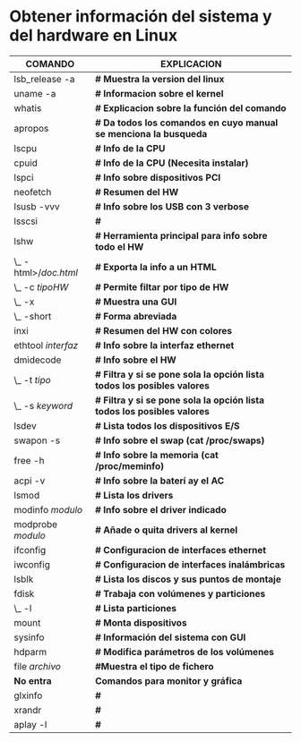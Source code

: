 # Obtener información del sistema y del hardware en Linux

| COMANDO  | EXPLICACION  |
|----------|--------------|
| lsb_release -a   | **# Muestra la version del linux**  |
| uname -a   | **# Informacion sobre el kernel**  |
| whatis   | **# Explicacion sobre la función del comando**  |
| apropos   | **# Da todos los comandos en cuyo manual se menciona la busqueda**|
| lscpu   | **# Info de la CPU**  |
| cpuid   | **# Info de la CPU (Necesita instalar)**  |
| lspci   | **# Info sobre dispositivos PCI**  |
| neofetch   | **# Resumen del HW**  |
| lsusb -vvv   | **# Info sobre los USB con 3 verbose**  |
| lsscsi   | **#**  |
| lshw   | **# Herramienta principal para info sobre todo el HW**  |
|   \\_ -html>/*doc.html* | **# Exporta la info a un HTML**  |
|   \\_ -c *tipoHW* | **# Permite filtar por tipo de HW**  |
|   \\_ -x | **# Muestra una GUI**  |
|   \\_ -short | **# Forma abreviada**  |
| inxi   | **# Resumen del HW con colores**  |
| ethtool *interfaz*   | **# Info sobre la interfaz ethernet**  |
| dmidecode   | **# Info sobre el HW**  |
|   \\_ -t *tipo* | **# Filtra y si se pone sola la opción lista todos los posibles valores**  |
|   \\_ -s *keyword* | **# Filtra y si se pone sola la opción lista todos los posibles valores**  |
| lsdev   | **# Lista todos los dispositivos E/S**  |
| swapon -s   | **# Info sobre el swap (cat /proc/swaps)**  |
| free -h   | **# Info sobre la memoria (cat /proc/meminfo)**  |
| acpi -v   | **# Info sobre la baterí ay el AC**  |
| lsmod   | **# Lista los drivers**  |
| modinfo *modulo*  | **# Info sobre el driver indicado**  |
| modprobe *modulo* | **# Añade o quita drivers al kernel**  |
| ifconfig   | **# Configuracion de interfaces ethernet**  |
| iwconfig   | **# Configuracion de interfaces inalámbricas**  |
| lsblk   | **# Lista los discos y sus puntos de montaje**  |
| fdisk   | **# Trabaja con volúmenes y particiones**  |
| \\_ -l   | **# Lista particiones**  |
| mount   | **# Monta dispositivos**  |
| sysinfo   | **# Información del sistema con GUI**  |
| hdparm   | **# Modifica parámetros de los volúmenes**  |
| file *archivo* | **#Muestra el tipo de fichero**  |
| **No entra**  | **Comandos para monitor y gráfica** |
| glxinfo   | **#**  |
| xrandr   | **#**  |
| aplay -l | **#**  |

